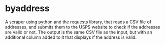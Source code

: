 # byaddress
A scraper using python and the requests library, that reads a CSV file of addresses, and submits them to the USPS website to check if the addresses are valid or not. The output is the same CSV file as the input, but with an additional column added to it that displays if the address is valid.

